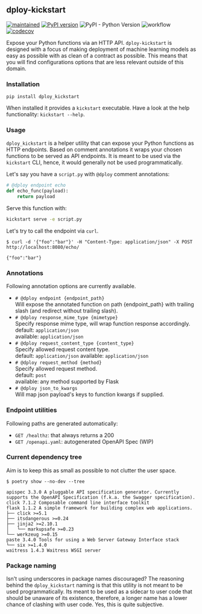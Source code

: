 ## dploy-kickstart

[![maintained](https://img.shields.io/badge/maintained%20by-dploy.ai-brightgreen.svg)](https://dploy.ai/) 
[![PyPI version](https://badge.fury.io/py/dploy-kickstart.svg)](https://badge.fury.io/py/dploy-kickstart)
![PyPI - Python Version](https://img.shields.io/pypi/pyversions/dploy-kickstart)
![workflow](https://github.com/dploy-ai/dploy-kickstart/workflows/tests/badge.svg)
[![codecov](https://codecov.io/gh/dploy-ai/dploy-kickstart/branch/master/graph/badge.svg?token=KypiVRoPJz)](https://codecov.io/gh/dploy-ai/dploy-kickstart)

Expose your Python functions via an HTTP API. `dploy-kickstart` is designed with a focus of making deployment of machine learning models as easy as possible with as clean of a contract as possible. This means that you will find configurations options that are less relevant outside of this domain.

### Installation

`pip install dploy_kickstart`

When installed it provides a `kickstart` executable. Have a look at the help functionality: `kickstart --help`.


### Usage

`dploy_kickstart` is a helper utility that can expose your Python functions as HTTP endpoints. Based on comment annotations it wraps your chosen functions to be served as API endpoints. It is meant to be used via the `kickstart` CLI, hence, it would generally not be used programmatically.

Let's say you have a `script.py` with `@dploy` comment annotations:

```python
# @dploy endpoint echo
def echo_func(payload):
    return payload
```

Serve this function with:

```sh
kickstart serve -e script.py
```

Let's try to call the endpoint via `curl`.

```
$ curl -d '{"foo":"bar"}' -H "Content-Type: application/json" -X POST http://localhost:8080/echo/

{"foo":"bar"}
```

### Annotations

Following annotation options are currently available.

- `# @dploy endpoint {endpoint_path}`  
  Will expose the annotated function on path {endpoint_path} with trailing slash (and redirect without trailing slash).
- `# @dploy response_mime_type {mimetype}`  
  Specify response mime type, will wrap function response accordingly.
  default: `application/json`  
  available: `application/json`
- `# @dploy request_content_type {content_type}`  
  Specify allowed request content type.  
  default: `application/json`
  available: `application/json`
- `# @dploy request_method {method}`  
  Specify allowed request method.  
  default: `post`  
  available: any method supported by Flask
- `# @dploy json_to_kwargs`  
  Will map json payload's keys to function kwargs if supplied.

### Endpoint utilities

Following paths are generated automatically:

- `GET /healthz`: that always returns a 200
- `GET /openapi.yaml`: autogenerated OpenAPI Spec (WIP)

### Current dependency tree

Aim is to keep this as small as possible to not clutter the user space.

```
$ poetry show --no-dev --tree

apispec 3.3.0 A pluggable API specification generator. Currently supports the OpenAPI Specification (f.k.a. the Swagger specification).
click 7.1.2 Composable command line interface toolkit
flask 1.1.2 A simple framework for building complex web applications.
├── click >=5.1
├── itsdangerous >=0.24
├── jinja2 >=2.10.1
│   └── markupsafe >=0.23 
└── werkzeug >=0.15
paste 3.4.0 Tools for using a Web Server Gateway Interface stack
└── six >=1.4.0
waitress 1.4.3 Waitress WSGI server
```

### Package naming

Isn't using underscores in package names discouraged? The reasoning behind the `dploy_kickstart` naming is that this utility is not meant to be used programmatically. Its meant to be used as a sidecar to user code that should be unaware of its existence, therefore, a longer name has a lower chance of clashing with user code. Yes, this is quite subjective.